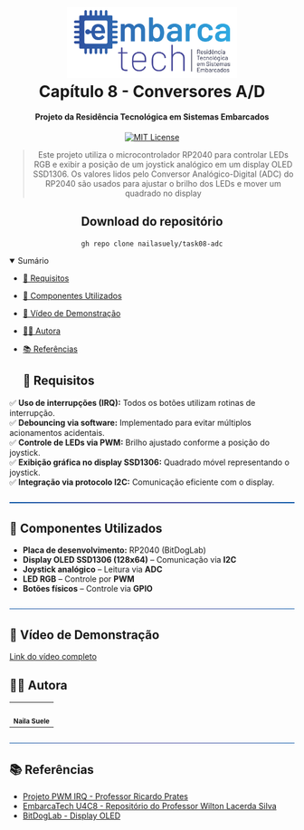 <h1 align="center">
  <br>
    <img width="300px" src="https://github.com/nailasuely/task07-pwm/blob/main/src/logo.png">
  <br>
  Capítulo 8 - Conversores A/D
  <br>
</h1>
<div align="center">

<h4 align="center">Projeto da Residência Tecnológica em Sistemas Embarcados </h4>

<p align="center">
<div align="center">

[![MIT License](https://img.shields.io/badge/license-MIT-blue.svg)](https://github.com/nailasuely/task07-pwm/blob/main/LICENSE)

> Este projeto utiliza o microcontrolador RP2040 para controlar LEDs RGB e exibir a posição de um joystick analógico em um display OLED SSD1306. Os valores lidos pelo Conversor Analógico-Digital (ADC) do RP2040 são usados para ajustar o brilho dos LEDs e mover um quadrado no display

## Download do repositório

<p align="center">
  
```
gh repo clone nailasuely/task08-adc
```
</p>

</div>
</div>

<details open="open">
<summary>Sumário</summary>

- [📌 Requisitos](#-requisitos)
- [🔧 Componentes Utilizados](#-componentes-utilizados)
- [🎥 Vídeo de Demonstração](#-vídeo-de-demonstração)
- [👩‍💻 Autora](#-autora)
- [📚 Referências](#-referências)

  ## 📌 Requisitos  

✅ **Uso de interrupções (IRQ):** Todos os botões utilizam rotinas de interrupção.  
✅ **Debouncing via software:** Implementado para evitar múltiplos acionamentos acidentais.  
✅ **Controle de LEDs via PWM:** Brilho ajustado conforme a posição do joystick.  
✅ **Exibição gráfica no display SSD1306:** Quadrado móvel representando o joystick.  
✅ **Integração via protocolo I2C:** Comunicação eficiente com o display.  

![---](https://github.com/nailasuely/task05-clock/blob/main/src/prancheta.png)

## 🔧 Componentes Utilizados  

- **Placa de desenvolvimento:** RP2040 (BitDogLab)  
- **Display OLED SSD1306 (128x64)** – Comunicação via **I2C**  
- **Joystick analógico** – Leitura via **ADC**  
- **LED RGB** – Controle por **PWM**  
- **Botões físicos** – Controle via **GPIO**  

![---](https://github.com/nailasuely/task05-clock/blob/main/src/prancheta.png)

## 🎥 Vídeo de Demonstração
[Link do vídeo completo](https://youtu.be/ynmqqovq_2k)

## 👩‍💻 Autora

<table>
  <tr>
    <td align="center">
      <a href="https://github.com/nailasuely" target="_blank">
        <img src="https://avatars.githubusercontent.com/u/98486996?v=4" width="100px;" alt=""/>
      </a>
      <br /><sub><b> Naila Suele </b></sub>
    </td>

</table>

![---](https://github.com/nailasuely/task07-pwm/blob/main/src/prancheta.png)

## 📚 Referências
- [Projeto PWM IRQ - Professor Ricardo Prates](https://github.com/rmprates84/pwm_irq)
- [EmbarcaTech U4C8 - Repositório do Professor Wilton Lacerda Silva](https://github.com/wiltonlacerda/EmbarcaTechU4C8)
- [BitDogLab - Display OLED](https://github.com/BitDogLab/BitDogLab-C/tree/main/display_oled)


